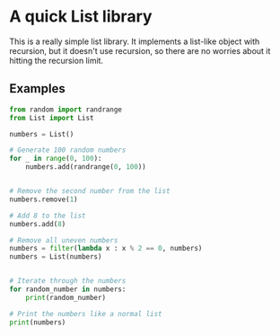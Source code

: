 # A quick List library

This is a really simple list library. It implements a list-like object with 
recursion, but it doesn't use recursion, so there are no worries about it 
hitting the recursion limit. 

## Examples

```python
from random import randrange
from List import List

numbers = List()

# Generate 100 random numbers
for _ in range(0, 100):
    numbers.add(randrange(0, 100))


# Remove the second number from the list
numbers.remove(1)

# Add 8 to the list
numbers.add(8)

# Remove all uneven numbers
numbers = filter(lambda x : x % 2 == 0, numbers)
numbers = List(numbers)


# Iterate through the numbers
for random_number in numbers:
    print(random_number)

# Print the numbers like a normal list
print(numbers)
```

